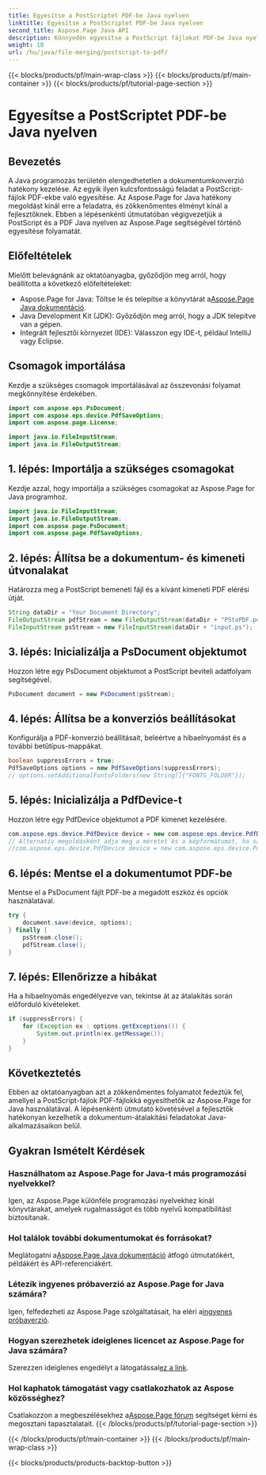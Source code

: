 ```yaml
---
title: Egyesítse a PostScriptet PDF-be Java nyelven
linktitle: Egyesítse a PostScriptet PDF-be Java nyelven
second_title: Aspose.Page Java API
description: Könnyedén egyesítse a PostScript fájlokat PDF-be Java nyelven az Aspose.Page segítségével. Átfogó oktatóanyag, GYIK és források a zökkenőmentes dokumentumátalakításhoz.
weight: 10
url: /hu/java/file-merging/postscript-to-pdf/
---
```


{{< blocks/products/pf/main-wrap-class >}}
{{< blocks/products/pf/main-container >}}
{{< blocks/products/pf/tutorial-page-section >}}

# Egyesítse a PostScriptet PDF-be Java nyelven

## Bevezetés
A Java programozás területén elengedhetetlen a dokumentumkonverzió hatékony kezelése. Az egyik ilyen kulcsfontosságú feladat a PostScript-fájlok PDF-ekbe való egyesítése. Az Aspose.Page for Java hatékony megoldást kínál erre a feladatra, és zökkenőmentes élményt kínál a fejlesztőknek. Ebben a lépésenkénti útmutatóban végigvezetjük a PostScript és a PDF Java nyelven az Aspose.Page segítségével történő egyesítése folyamatát.
## Előfeltételek
Mielőtt belevágnánk az oktatóanyagba, győződjön meg arról, hogy beállította a következő előfeltételeket:
-  Aspose.Page for Java: Töltse le és telepítse a könyvtárat a[Aspose.Page Java dokumentáció](https://reference.aspose.com/page/java/).
- Java Development Kit (JDK): Győződjön meg arról, hogy a JDK telepítve van a gépen.
- Integrált fejlesztői környezet (IDE): Válasszon egy IDE-t, például IntelliJ vagy Eclipse.
## Csomagok importálása
Kezdje a szükséges csomagok importálásával az összevonási folyamat megkönnyítése érdekében.
```java
import com.aspose.eps.PsDocument;
import com.aspose.eps.device.PdfSaveOptions;
import com.aspose.page.License;

import java.io.FileInputStream;
import java.io.FileOutputStream;
```
## 1. lépés: Importálja a szükséges csomagokat
Kezdje azzal, hogy importálja a szükséges csomagokat az Aspose.Page for Java programhoz.
```java
import java.io.FileInputStream;
import java.io.FileOutputStream;
import com.aspose.page.PsDocument;
import com.aspose.page.PdfSaveOptions;
```
## 2. lépés: Állítsa be a dokumentum- és kimeneti útvonalakat
Határozza meg a PostScript bemeneti fájl és a kívánt kimeneti PDF elérési útját.
```java
String dataDir = "Your Document Directory";
FileOutputStream pdfStream = new FileOutputStream(dataDir + "PStoPDF.pdf");
FileInputStream psStream = new FileInputStream(dataDir + "input.ps");
```
## 3. lépés: Inicializálja a PsDocument objektumot
Hozzon létre egy PsDocument objektumot a PostScript beviteli adatfolyam segítségével.
```java
PsDocument document = new PsDocument(psStream);
```
## 4. lépés: Állítsa be a konverziós beállításokat
Konfigurálja a PDF-konverzió beállításait, beleértve a hibaelnyomást és a további betűtípus-mappákat.
```java
boolean suppressErrors = true;
PdfSaveOptions options = new PdfSaveOptions(suppressErrors);
// options.setAdditionalFontsFolders(new String[]{"FONTS_FOLDER"});
```
## 5. lépés: Inicializálja a PdfDevice-t
Hozzon létre egy PdfDevice objektumot a PDF kimenet kezelésére.
```java
com.aspose.eps.device.PdfDevice device = new com.aspose.eps.device.PdfDevice(pdfStream);
// Alternatív megoldásként adja meg a méretet és a képformátumot, ha szükséges
//com.aspose.eps.device.PdfDevice device = new com.aspose.eps.device.PdfDevice(pdfStream, new Dimension(595, 842));
```
## 6. lépés: Mentse el a dokumentumot PDF-be
Mentse el a PsDocument fájlt PDF-be a megadott eszköz és opciók használatával.
```java
try {
    document.save(device, options);
} finally {
    psStream.close();
    pdfStream.close();
}
```
## 7. lépés: Ellenőrizze a hibákat
Ha a hibaelnyomás engedélyezve van, tekintse át az átalakítás során előforduló kivételeket.
```java
if (suppressErrors) {
    for (Exception ex : options.getExceptions()) {
        System.out.println(ex.getMessage());
    }
}
```
## Következtetés
Ebben az oktatóanyagban azt a zökkenőmentes folyamatot fedeztük fel, amellyel a PostScript-fájlok PDF-fájlokká egyesíthetők az Aspose.Page for Java használatával. A lépésenkénti útmutató követésével a fejlesztők hatékonyan kezelhetik a dokumentum-átalakítási feladatokat Java-alkalmazásaikon belül.
## Gyakran Ismételt Kérdések
### Használhatom az Aspose.Page for Java-t más programozási nyelvekkel?
Igen, az Aspose.Page különféle programozási nyelvekhez kínál könyvtárakat, amelyek rugalmasságot és több nyelvű kompatibilitást biztosítanak.
### Hol találok további dokumentumokat és forrásokat?
 Meglátogatni a[Aspose.Page Java dokumentáció](https://reference.aspose.com/page/java/) átfogó útmutatókért, példákért és API-referenciákért.
### Létezik ingyenes próbaverzió az Aspose.Page for Java számára?
 Igen, felfedezheti az Aspose.Page szolgáltatásait, ha eléri a[ingyenes próbaverzió](https://releases.aspose.com/).
### Hogyan szerezhetek ideiglenes licencet az Aspose.Page for Java számára?
 Szerezzen ideiglenes engedélyt a látogatással[ez a link](https://purchase.aspose.com/temporary-license/).
### Hol kaphatok támogatást vagy csatlakozhatok az Aspose közösséghez?
 Csatlakozzon a megbeszélésekhez a[Aspose.Page fórum](https://forum.aspose.com/c/page/39) segítséget kérni és megosztani tapasztalatait.
{{< /blocks/products/pf/tutorial-page-section >}}

{{< /blocks/products/pf/main-container >}}
{{< /blocks/products/pf/main-wrap-class >}}

{{< blocks/products/products-backtop-button >}}
